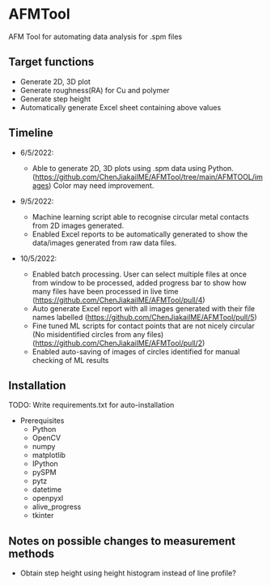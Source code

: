 # AFMTool
AFM Tool for automating data analysis for  .spm files

## Target functions
- Generate 2D, 3D plot
- Generate roughness(RA) for Cu and polymer 
- Generate step height
- Automatically generate Excel sheet containing above values


## Timeline
- 6/5/2022: 
    - Able to generate 2D, 3D plots using .spm data using Python. (https://github.com/ChenJiakaiIME/AFMTool/tree/main/AFMTOOL/images) Color may need improvement.

- 9/5/2022: 
  - Machine learning script able to recognise circular metal contacts from 2D images generated. 
  - Enabled Excel reports to be automatically generated to show the data/images generated from raw data files.

- 10/5/2022: 
  - Enabled batch processing. User can select multiple files at once from window to be processed, added progress bar to show how many files have been processed in live time (https://github.com/ChenJiakaiIME/AFMTool/pull/4)
  - Auto generate Excel report with all images generated with their file names labelled (https://github.com/ChenJiakaiIME/AFMTool/pull/5)
  - Fine tuned ML scripts for contact points that are not nicely circular (No misidentified circles from any files) (https://github.com/ChenJiakaiIME/AFMTool/pull/2)
  - Enabled auto-saving of images of circles identified for manual checking of ML results

## Installation 
TODO: Write requirements.txt for auto-installation
- Prerequisites
    - Python 
    - OpenCV
    - numpy
    - matplotlib
    - IPython
    - pySPM
    - pytz
    - datetime
    - openpyxl
    - alive_progress
    - tkinter
    

## Notes on possible changes to measurement methods
- Obtain step height using height histogram instead of line profile?
